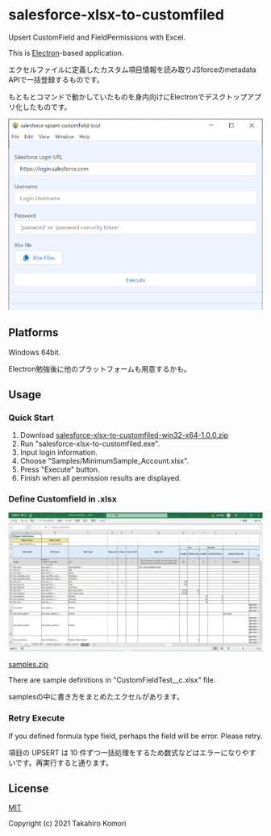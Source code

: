 # salesforce-xlsx-to-customfiled

Upsert CustomField and FieldPermissions with Excel.

This is [Electron](https://www.electronjs.org/)-based application.

エクセルファイルに定義したカスタム項目情報を読み取りJSforceのmetadata APIで一括登録するものです。

もともとコマンドで動かしていたものを身内向けにElectronでデスクトップアプリ化したものです。

<img src="./screenshot.png">

## Platforms

Windows 64bit.

Electron勉強後に他のプラットフォームも用意するかも。

## Usage

### Quick Start

1. Download [salesforce-xlsx-to-customfiled-win32-x64-1.0.0.zip
](https://github.com/takahiro717/salesforce-xlsx-to-customfiled/releases)
2. Run "salesforce-xlsx-to-customfiled.exe".
3. Input login information.
4. Choose "Samples/MinimumSample_Account.xlsx".
5. Press "Execute" button.
6. Finish when all permission results are displayed.

### Define Customfield in .xlsx

<img src="./screenshot2.png" width="720">

[samples.zip](https://github.com/takahiro717/salesforce-xlsx-to-customfiled/releases)

There are sample definitions in "CustomFieldTest\_\_c.xlsx" file.

samplesの中に書き方をまとめたエクセルがあります。

### Retry Execute

If you defined formula type field, perhaps the field will be error. Please retry.

項目の UPSERT は 10 件ずつ一括処理をするため数式などはエラーになりやすいです。再実行すると通ります。

## License

[MIT](/LICENSE)

Copyright (c) 2021 Takahiro Komori